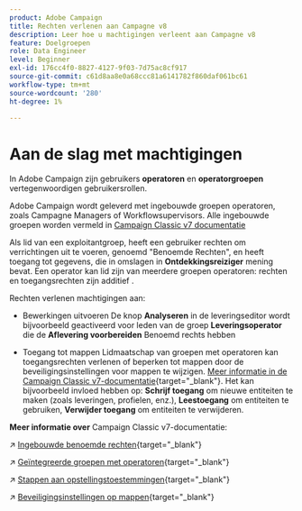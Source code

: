 ```yaml
---
product: Adobe Campaign
title: Rechten verlenen aan Campagne v8
description: Leer hoe u machtigingen verleent aan Campagne v8
feature: Doelgroepen
role: Data Engineer
level: Beginner
exl-id: 176cc4f0-8827-4127-9f03-7d75ac8cf917
source-git-commit: c61d8aa8e0a68ccc81a6141782f860daf061bc61
workflow-type: tm+mt
source-wordcount: '280'
ht-degree: 1%

---
```


# Aan de slag met machtigingen

In Adobe Campaign zijn gebruikers **operatoren** en **operatorgroepen** vertegenwoordigen gebruikersrollen.

Adobe Campaign wordt geleverd met ingebouwde groepen operatoren, zoals Campagne Managers of Workflowsupervisors. Alle ingebouwde groepen worden vermeld in [Campaign Classic v7 documentatie](https://experienceleague.adobe.com/docs/campaign-classic/using/getting-started/permissions/access-management-groups.html?lang=en#default-groups)

Als lid van een exploitantgroep, heeft een gebruiker rechten om verrichtingen uit te voeren, genoemd &quot;Benoemde Rechten&quot;, en heeft toegang tot gegevens, die in omslagen in **Ontdekkingsreiziger** mening bevat. Een operator kan lid zijn van meerdere groepen operatoren: rechten en toegangsrechten zijn additief .

Rechten verlenen machtigingen aan:

* Bewerkingen uitvoeren
De knop **Analyseren** in de leveringseditor wordt bijvoorbeeld geactiveerd voor leden van de groep **Leveringsoperator** die de **Aflevering voorbereiden** Benoemd rechts hebben

* Toegang tot mappen
Lidmaatschap van groepen met operatoren kan toegangsrechten verlenen of beperken tot mappen door de beveiligingsinstellingen voor mappen te wijzigen. [Meer informatie in de Campaign Classic v7-documentatie](https://experienceleague.adobe.com/docs/campaign-classic/using/getting-started/permissions/access-management-folders.html?lang=en#permissions-on-a-folder){target=&quot;_blank&quot;}. Het kan bijvoorbeeld invloed hebben op: **Schrijf toegang** om nieuwe entiteiten te maken (zoals leveringen, profielen, enz.), **Leestoegang** om entiteiten te gebruiken, **Verwijder toegang** om entiteiten te verwijderen.

**Meer informatie over** Campaign Classic v7-documentatie:

↗️ [Ingebouwde benoemde rechten](https://experienceleague.adobe.com/docs/campaign-classic/using/getting-started/permissions/access-management-named-rights.html){target=&quot;_blank&quot;}

↗️ [Geïntegreerde groepen met operatoren](https://experienceleague.adobe.com/docs/campaign-classic/using/getting-started/permissions/access-management-groups.html?lang=en#default-groups){target=&quot;_blank&quot;}

↗️ [Stappen aan opstellingstoestemmingen](https://experienceleague.adobe.com/docs/campaign-classic/using/getting-started/permissions/access-management.html){target=&quot;_blank&quot;}

↗️ [Beveiligingsinstellingen op mappen](https://experienceleague.adobe.com/docs/campaign-classic/using/getting-started/permissions/access-management-folders.html?lang=en#permissions-on-a-folder){target=&quot;_blank&quot;}